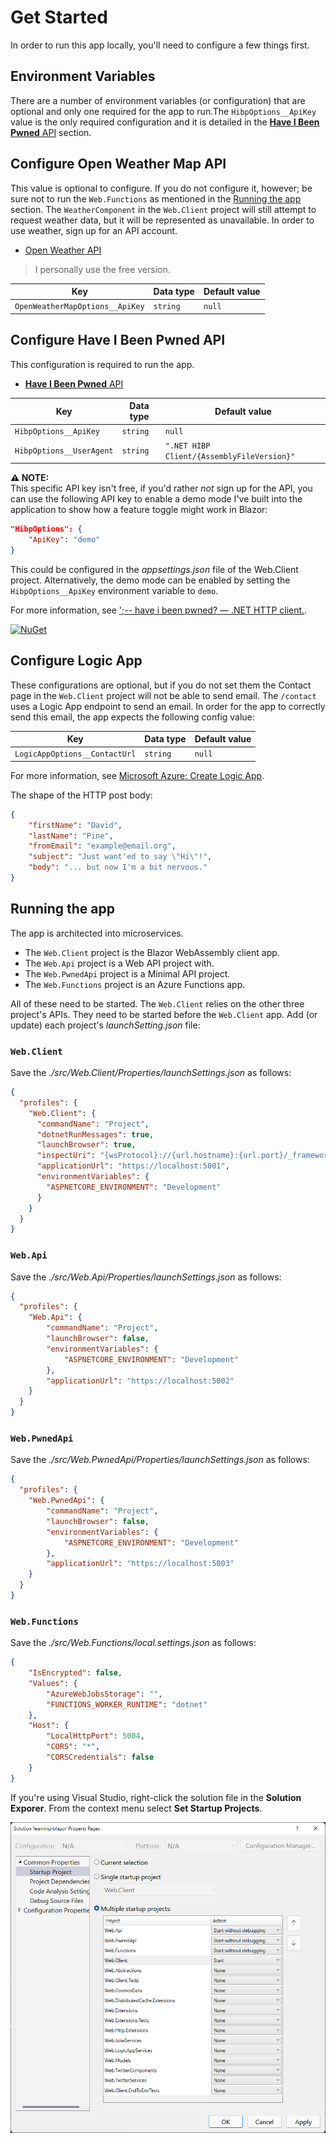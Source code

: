 # Get Started

In order to run this app locally, you'll need to configure a few things first.

## Environment Variables

There are a number of environment variables (or configuration) that are optional and only one required for the app to run.The `HibpOptions__ApiKey` value is the only required configuration and it is detailed in the [**Have I Been Pwned** API](#configure-have-i-been-pwned-api) section.

## Configure **Open Weather Map** API

This value is optional to configure. If you do not configure it, however; be sure not to run the `Web.Functions` as mentioned in the [Running the app](#running-the-app) section. The `WeatherComponent` in the `Web.Client` project will still attempt to request weather data, but it will be represented as unavailable. In order to use weather, sign up for an API account.

- [Open Weather API](https://openweathermap.org/full-price#current)

> I personally use the free version.

| Key                             | Data type | Default value |
|---------------------------------|-----------|---------------|
| `OpenWeatherMapOptions__ApiKey` | `string`  | `null`        |

## Configure **Have I Been Pwned** API

This configuration is required to run the app.

- [**Have I Been Pwned** API](https://haveibeenpwned.com/api/key)

| Key                      | Data type | Default value                              |
|--------------------------|-----------|--------------------------------------------|
| `HibpOptions__ApiKey`    | `string`  | `null`                                     |
| `HibpOptions__UserAgent` | `string`  | `".NET HIBP Client/{AssemblyFileVersion}"` |

**⚠️ NOTE:** <br>
This specific API key isn't free, if you'd rather _not_ sign up for the API, you can use the following API key to enable a demo mode I've built into the application to show how a feature toggle might work in Blazor:

```json
"HibpOptions": {
    "ApiKey": "demo"
}
```

This could be configured in the _appsettings.json_ file of the Web.Client project. Alternatively, the demo mode can be enabled by setting the `HibpOptions__ApiKey` environment variable to `demo`.

For more information, see [';-- have i been pwned? — .NET HTTP client.](https://github.com/IEvangelist/pwned-client).

[![NuGet](https://img.shields.io/nuget/v/HaveIBeenPwned.Client.svg?style=flat)](https://www.nuget.org/packages/HaveIBeenPwned.Client)

## Configure Logic App

These configurations are optional, but if you do not set them the Contact page in the `Web.Client` project will not be able to send email. The `/contact` uses a Logic App endpoint to send an email. In order for the app to correctly send this email, the app expects the following config value:

| Key                           | Data type | Default value |
|-------------------------------|-----------|---------------|
| `LogicAppOptions__ContactUrl` | `string`  | `null`        |

For more information, see [Microsoft Azure: Create Logic App](https://portal.azure.com/#create/Microsoft.LogicApp).

The shape of the HTTP post body:

```json
{
    "firstName": "David",
    "lastName": "Pine",
    "fromEmail": "example@email.org",
    "subject": "Just want'ed to say \"Hi\"!",
    "body": "... but now I'm a bit nervous."
}
```

## Running the app

The app is architected into microservices.

- The `Web.Client` project is the Blazor WebAssembly client app.
- The `Web.Api` project is a Web API project with.
- The `Web.PwnedApi` project is a Minimal API project.
- The `Web.Functions` project is an Azure Functions app.

All of these need to be started. The `Web.Client` relies on the other three project's APIs.
They need to be started before the `Web.Client` app. Add (or update) each project's _launchSetting.json_ file:

### `Web.Client`

Save the _./src/Web.Client/Properties/launchSettings.json_ as follows:

```json
{
  "profiles": {
    "Web.Client": {
      "commandName": "Project",
      "dotnetRunMessages": true,
      "launchBrowser": true,
      "inspectUri": "{wsProtocol}://{url.hostname}:{url.port}/_framework/debug/ws-proxy?browser={browserInspectUri}",
      "applicationUrl": "https://localhost:5001",
      "environmentVariables": {
        "ASPNETCORE_ENVIRONMENT": "Development"
      }
    }
  }
}
```

### `Web.Api`

Save the _./src/Web.Api/Properties/launchSettings.json_ as follows:

```json
{
  "profiles": {
    "Web.Api": {
        "commandName": "Project",
        "launchBrowser": false,
        "environmentVariables": {
            "ASPNETCORE_ENVIRONMENT": "Development"
        },
        "applicationUrl": "https://localhost:5002"
    }
  }
}
```

### `Web.PwnedApi`

Save the _./src/Web.PwnedApi/Properties/launchSettings.json_ as follows:

```json
{
  "profiles": {
    "Web.PwnedApi": {
        "commandName": "Project",
        "launchBrowser": false,
        "environmentVariables": {
            "ASPNETCORE_ENVIRONMENT": "Development"
        },
        "applicationUrl": "https://localhost:5003"
    }
  }
}
```

### `Web.Functions`

Save the _./src/Web.Functions/local.settings.json_ as follows:

```json
{
    "IsEncrypted": false,
    "Values": {
        "AzureWebJobsStorage": "",
        "FUNCTIONS_WORKER_RUNTIME": "dotnet"
    },
    "Host": {
        "LocalHttpPort": 5004,
        "CORS": "*",
        "CORSCredentials": false
    }
}
```

If you're using Visual Studio, right-click the solution file in the **Solution Exporer**. From the
context menu select **Set Startup Projects**.

![Visual Studio: Web.Client solution properties dialog.](images/visual-studio-client-solution-props.png)
